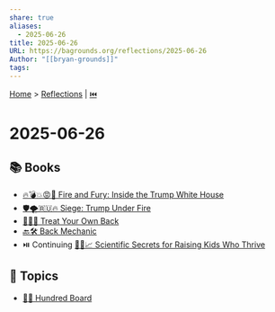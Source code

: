 ```yaml
---
share: true
aliases:
  - 2025-06-26
title: 2025-06-26
URL: https://bagrounds.org/reflections/2025-06-26
Author: "[[bryan-grounds]]"
tags: 
---
```

[Home](../index.md) > [Reflections](./index.md) | [⏮️](./2025-06-25.md)  
# 2025-06-26  
## 📚 Books  
- [🔥💣💥😡🤬 Fire and Fury: Inside the Trump White House](../books/fire-and-fury-inside-the-trump-white-house.md)  
- [🛡️🌪️🇷🇺🔥 Siege: Trump Under Fire](../books/siege-trump-under-fire.md)  
- [🍬🫵🔙 Treat Your Own Back](../books/treat-your-own-back.md)  
- [🔙🛠️ Back Mechanic](../books/back-mechanic.md)  
- ⏯️ Continuing [🧪👶📈 Scientific Secrets for Raising Kids Who Thrive](../books/scientific-secrets-for-raising-kids-who-thrive.md)  
  
## 🌌 Topics  
- [🔢💯 Hundred Board](../topics/hundred-board.md)